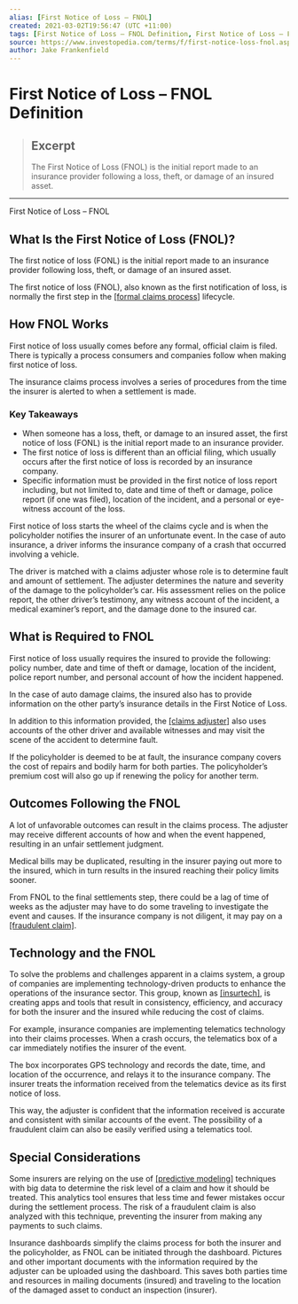 ```yaml
---
alias: [First Notice of Loss – FNOL]
created: 2021-03-02T19:56:47 (UTC +11:00)
tags: [First Notice of Loss – FNOL Definition, First Notice of Loss – FNOL]
source: https://www.investopedia.com/terms/f/first-notice-loss-fnol.asp
author: Jake Frankenfield
---
```


# First Notice of Loss – FNOL Definition

> ## Excerpt
> The First Notice of Loss (FNOL) is the initial report made to an insurance provider following a loss, theft, or damage of an insured asset.

---

First Notice of Loss – FNOL
## What Is the First Notice of Loss (FNOL)?

The first notice of loss (FONL) is the initial report made to an insurance provider following loss, theft, or damage of an insured asset.

The first notice of loss (FNOL), also known as the first notification of loss, is normally the first step in the [[formal claims process]](https://www.investopedia.com/terms/i/insurance_claim.asp) lifecycle.

## How FNOL Works

First notice of loss usually comes before any formal, official claim is filed. There is typically a process consumers and companies follow when making first notice of loss.

The insurance claims process involves a series of procedures from the time the insurer is alerted to when a settlement is made.

### Key Takeaways

-   When someone has a loss, theft, or damage to an insured asset, the first notice of loss (FONL) is the initial report made to an insurance provider.
-   The first notice of loss is different than an official filing, which usually occurs after the first notice of loss is recorded by an insurance company.
-   Specific information must be provided in the first notice of loss report including, but not limited to, date and time of theft or damage, police report (if one was filed), location of the incident, and a personal or eye-witness account of the loss.

First notice of loss starts the wheel of the claims cycle and is when the policyholder notifies the insurer of an unfortunate event. In the case of auto insurance, a driver informs the insurance company of a crash that occurred involving a vehicle.

The driver is matched with a claims adjuster whose role is to determine fault and amount of settlement. The adjuster determines the nature and severity of the damage to the policyholder’s car. His assessment relies on the police report, the other driver’s testimony, any witness account of the incident, a medical examiner’s report, and the damage done to the insured car.

## What is Required to FNOL

First notice of loss usually requires the insured to provide the following: policy number, date and time of theft or damage, location of the incident, police report number, and personal account of how the incident happened.

In the case of auto damage claims, the insured also has to provide information on the other party’s insurance details in the First Notice of Loss.

In addition to this information provided, the [[claims adjuster]](https://www.investopedia.com/terms/c/claims-adjuster.asp) also uses accounts of the other driver and available witnesses and may visit the scene of the accident to determine fault.

If the policyholder is deemed to be at fault, the insurance company covers the cost of repairs and bodily harm for both parties. The policyholder’s premium cost will also go up if renewing the policy for another term.

## Outcomes Following the FNOL

A lot of unfavorable outcomes can result in the claims process. The adjuster may receive different accounts of how and when the event happened, resulting in an unfair settlement judgment.

Medical bills may be duplicated, resulting in the insurer paying out more to the insured, which in turn results in the insured reaching their policy limits sooner.

From FNOL to the final settlements step, there could be a lag of time of weeks as the adjuster may have to do some traveling to investigate the event and causes. If the insurance company is not diligent, it may pay on a [[fraudulent claim]](https://www.investopedia.com/terms/i/insurance-fraud.asp).

## Technology and the FNOL

To solve the problems and challenges apparent in a claims system, a group of companies are implementing technology-driven products to enhance the operations of the insurance sector. This group, known as [[insurtech]](https://www.investopedia.com/terms/i/insurtech.asp), is creating apps and tools that result in consistency, efficiency, and accuracy for both the insurer and the insured while reducing the cost of claims.

For example, insurance companies are implementing telematics technology into their claims processes. When a crash occurs, the telematics box of a car immediately notifies the insurer of the event.

The box incorporates GPS technology and records the date, time, and location of the occurrence, and relays it to the insurance company. The insurer treats the information received from the telematics device as its first notice of loss.

This way, the adjuster is confident that the information received is accurate and consistent with similar accounts of the event. The possibility of a fraudulent claim can also be easily verified using a telematics tool.

## Special Considerations

Some insurers are relying on the use of [[predictive modeling]](https://www.investopedia.com/terms/p/predictive-modeling.asp) techniques with big data to determine the risk level of a claim and how it should be treated. This analytics tool ensures that less time and fewer mistakes occur during the settlement process. The risk of a fraudulent claim is also analyzed with this technique, preventing the insurer from making any payments to such claims.

Insurance dashboards simplify the claims process for both the insurer and the policyholder, as FNOL can be initiated through the dashboard. Pictures and other important documents with the information required by the adjuster can be uploaded using the dashboard. This saves both parties time and resources in mailing documents (insured) and traveling to the location of the damaged asset to conduct an inspection (insurer).
